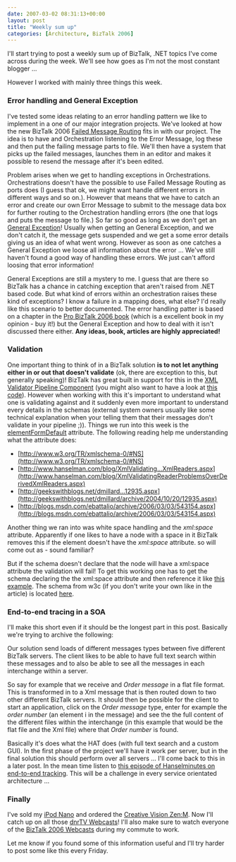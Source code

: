 ```yaml
---
date: 2007-03-02 08:31:13+00:00
layout: post
title: "Weekly sum up"
categories: [Architecture, BizTalk 2006]
---
```


I'll start trying to post a weekly sum up of BizTalk, .NET topics I've come across during the week. We'll see how goes as I'm not the most constant blogger ...

However I worked with mainly three things this week. 

### Error handling and General Exception

I've tested some ideas relating to an error handling pattern we like to implement in a one of our major integration projects. We've looked at how the new BizTalk 2006 [Failed Message Routing](http://msdn2.microsoft.com/en-us/library/aa578516.aspx) fits in with our project. The idea is to have and Orchestration listening to the Error Message, log these and then put the failing message parts to file. We'll then have a system that picks up the failed messages, launches them in an editor and makes it possible to resend the message after it's been edited. 

Problem arises when we get to handling exceptions in Orchestrations. Orchestrations doesn't have the possible to use Failed Message Routing as ports does (I guess that ok, we might want handle different errors in different ways and so on.). However that means that we have to catch an error and create our own Error Message to submit to the message data box for further routing to the Orchestration handling errors (the one that logs and puts the message to file.) So far so good as long as we don't get an [General Exception](http://geekswithblogs.net/cyoung/archive/2004/04/26/4345.aspx)! Usually when getting an General Exception, and we don't catch it, the message gets suspended and we get a some error details giving us an idea of what went wrong. However as soon as one catches a General Exception we loose all information about the error ... We've still haven't found a good way of handling these errors. We just can't afford loosing that error information! 

General Exceptions are still a mystery to me. I guess that are there so BizTalk has a chance in catching exception that aren't raised from .NET based code. But what kind of errors within an orchestration raises these kind of exceptions? I know a failure in a mapping does, what else? I'd really like this scenario to better documented. The error handling patter is based on a chapter in the [Pro BizTalk 2006 book](http://www.amazon.com/Pro-BizTalk-2006-George-Dunphy/dp/1590596994) (which is a excellent book in my opinion - buy it!) but the General Exception and how to deal with it isn't discussed there either. **Any ideas, book, articles are highly appreciated!**

### Validation

One important thing to think of in a BizTalk solution **is to not let anything either in or out that doesn't validate** (ok, there are exception to this, but generally speaking)! BizTalk has great built in support for this in the [XML Validator Pipeline Component](http://msdn2.microsoft.com/en-us/library/aa578187.aspx) (you might also want to have a look at [this code](http://thearchhacker.blogspot.com/2004/09/cool-xsd-validation-function-for.html)). However when working with this it's important to understand what one is validating against and it suddenly even more important to understand every details in the schemas (external system owners usually like some technical explanation when your telling them that their messages don't validate in your pipeline ;)). Things we run into this week is the [elementFormDefault](http://www.w3.org/TR/xmlschema-0/#NS) attribute. The following reading help me understanding what the attribute does:

  * [http://www.w3.org/TR/xmlschema-0/#NS](http://www.w3.org/TR/xmlschema-0/#NS)
  * [http://www.hanselman.com/blog/XmlValidating...XmlReaders.aspx](http://www.hanselman.com/blog/XmlValidatingReaderProblemsOverDerivedXmlReaders.aspx)
  * [http://geekswithblogs.net/dmillard...12935.aspx](http://geekswithblogs.net/dmillard/archive/2004/10/20/12935.aspx)
  * [http://blogs.msdn.com/ebattalio/archive/2006/03/03/543154.aspx](http://blogs.msdn.com/ebattalio/archive/2006/03/03/543154.aspx)

Another thing we ran into was white space handling and  the _xml:space_ attribute. Apparently if one likes to have a node with a space in it BizTalk removes this if the element doesn't have the _xml:space_ attribute. so _<node> </node>_ will come out as _<node></node>_ - sound familiar? 

But if the schema doesn't declare that the node will have a xml:space attribute the validation will fail! To get this working one has to get the schema declaring the the xml:space attribute and then reference it like [this example](http://www.jezuk.co.uk/cgi-bin/view/jez?id=2306). The schema from w3c (if you don't write your own like in the article) is located [here](http://www.w3.org/2001/xml.xsd). 

### End-to-end tracing in a SOA

I'll make this short even if it should be the longest part in this post. Basically we're trying to archive the following:

Our solution send loads of different messages types between five different BizTalk servers. The client likes to be able to have full text search within these messages and to also be able to see all the messages in each interchange within a server. 

So say for example that we receive and _Order message_ in a flat file format. This is transformed in to a Xml message that is then routed down to two other different BizTalk servers. It should then be possible for the client to start an application, click on the _Order message_ type, enter for example the _order number_ (an element i in the message) and see the the full content of the different files within the interchange (in this example that would be the flat file and the Xml file) where that _Order number_ is found. 

Basically it's does what the HAT does (with full text search and a custom GUI). In the first phase of the project we'll have it work per server, but in the final solution this should perform over all servers ... I'll come back to this in a later post. In the mean time listen to [this episode of Hanselminutes on end-to-end tracking](http://www.hanselminutes.com/default.aspx?showID=68). This will be a challenge in every service orientated architecture ...

### Finally

I've sold my [iPod Nano](http://www.apple.com/se/ipodnano/) and ordered the [Creative Vision Zen:M](http://www.creative.com/products/mp3/zenvisionm/). Now I'll catch up on all those [dnrTV Webcasts](http://www.dnrtv.com/)! I'll also make sure to watch everyone of the [BizTalk 2006 Webcasts](http://richardhallgren.com/blog/?p=25) during my commute to work.

Let me know if you found some of this information useful and I'll try harder to post some like this every Friday.
